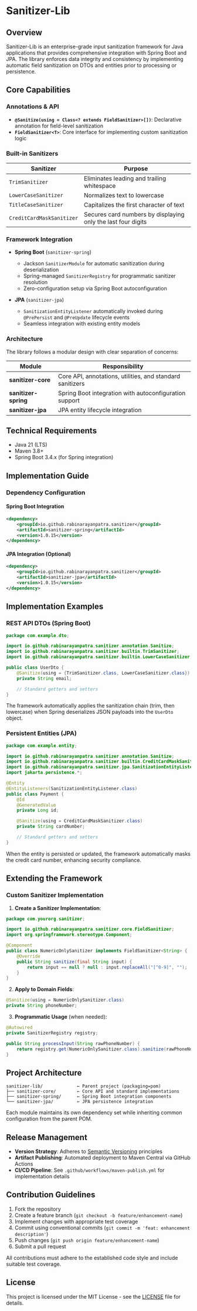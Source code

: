 # Sanitizer-Lib

## Overview

Sanitizer-Lib is an enterprise-grade input sanitization framework for Java applications that provides comprehensive integration with Spring Boot and JPA. The library enforces data integrity and consistency by implementing automatic field sanitization on DTOs and entities prior to processing or persistence.

## Core Capabilities

### Annotations & API

- **`@Sanitize(using = Class<? extends FieldSanitizer>[])`**: Declarative annotation for field-level sanitization
- **`FieldSanitizer<T>`**: Core interface for implementing custom sanitization logic

### Built-in Sanitizers

| Sanitizer | Purpose |
|-----------|---------|
| `TrimSanitizer` | Eliminates leading and trailing whitespace |
| `LowerCaseSanitizer` | Normalizes text to lowercase |
| `TitleCaseSanitizer` | Capitalizes the first character of text |
| `CreditCardMaskSanitizer` | Secures card numbers by displaying only the last four digits |

### Framework Integration

- **Spring Boot** (`sanitizer-spring`)
  - Jackson `SanitizerModule` for automatic sanitization during deserialization
  - Spring-managed `SanitizerRegistry` for programmatic sanitizer resolution
  - Zero-configuration setup via Spring Boot autoconfiguration

- **JPA** (`sanitizer-jpa`)
  - `SanitizationEntityListener` automatically invoked during `@PrePersist` and `@PreUpdate` lifecycle events
  - Seamless integration with existing entity models

### Architecture

The library follows a modular design with clear separation of concerns:

| Module | Responsibility |
|--------|----------------|
| **sanitizer-core** | Core API, annotations, utilities, and standard sanitizers |
| **sanitizer-spring** | Spring Boot integration with autoconfiguration support |
| **sanitizer-jpa** | JPA entity lifecycle integration |

## Technical Requirements

- Java 21 (LTS)
- Maven 3.8+
- Spring Boot 3.4.x (for Spring integration)

## Implementation Guide

### Dependency Configuration

#### Spring Boot Integration

```xml
<dependency>
    <groupId>io.github.rabinarayanpatra.sanitizer</groupId>
    <artifactId>sanitizer-spring</artifactId>
    <version>1.0.15</version>
</dependency>
```

#### JPA Integration (Optional)

```xml
<dependency>
    <groupId>io.github.rabinarayanpatra.sanitizer</groupId>
    <artifactId>sanitizer-jpa</artifactId>
    <version>1.0.15</version>
</dependency>
```

## Implementation Examples

### REST API DTOs (Spring Boot)

```java
package com.example.dto;

import io.github.rabinarayanpatra.sanitizer.annotation.Sanitize;
import io.github.rabinarayanpatra.sanitizer.builtin.TrimSanitizer;
import io.github.rabinarayanpatra.sanitizer.builtin.LowerCaseSanitizer;

public class UserDto {
    @Sanitize(using = {TrimSanitizer.class, LowerCaseSanitizer.class})
    private String email;

    // Standard getters and setters
}
```

The framework automatically applies the sanitization chain (trim, then lowercase) when Spring deserializes JSON payloads into the `UserDto` object.

### Persistent Entities (JPA)

```java
package com.example.entity;

import io.github.rabinarayanpatra.sanitizer.annotation.Sanitize;
import io.github.rabinarayanpatra.sanitizer.builtin.CreditCardMaskSanitizer;
import io.github.rabinarayanpatra.sanitizer.jpa.SanitizationEntityListener;
import jakarta.persistence.*;

@Entity
@EntityListeners(SanitizationEntityListener.class)
public class Payment {
    @Id
    @GeneratedValue
    private Long id;

    @Sanitize(using = CreditCardMaskSanitizer.class)
    private String cardNumber;

    // Standard getters and setters
}
```

When the entity is persisted or updated, the framework automatically masks the credit card number, enhancing security compliance.

## Extending the Framework

### Custom Sanitizer Implementation

1. **Create a Sanitizer Implementation**:

```java
package com.yourorg.sanitizer;

import io.github.rabinarayanpatra.sanitizer.core.FieldSanitizer;
import org.springframework.stereotype.Component;

@Component
public class NumericOnlySanitizer implements FieldSanitizer<String> {
    @Override
    public String sanitize(final String input) {
        return input == null ? null : input.replaceAll("[^0-9]", "");
    }
}
```

2. **Apply to Domain Fields**:

```java
@Sanitize(using = NumericOnlySanitizer.class)
private String phoneNumber;
```

3. **Programmatic Usage** (when needed):

```java
@Autowired
private SanitizerRegistry registry;

public String processInput(String rawPhoneNumber) {
    return registry.get(NumericOnlySanitizer.class).sanitize(rawPhoneNumber);
}
```

## Project Architecture

```
sanitizer-lib/             ← Parent project (packaging=pom)
├── sanitizer-core/        ← Core API and standard implementations
├── sanitizer-spring/      ← Spring Boot integration components
└── sanitizer-jpa/         ← JPA persistence integration
```

Each module maintains its own dependency set while inheriting common configuration from the parent POM.

## Release Management

- **Version Strategy**: Adheres to [Semantic Versioning](https://semver.org/) principles
- **Artifact Publishing**: Automated deployment to Maven Central via GitHub Actions
- **CI/CD Pipeline**: See `.github/workflows/maven-publish.yml` for implementation details

## Contribution Guidelines

1. Fork the repository
2. Create a feature branch (`git checkout -b feature/enhancement-name`)
3. Implement changes with appropriate test coverage
4. Commit using conventional commits (`git commit -m 'feat: enhancement description'`)
5. Push changes (`git push origin feature/enhancement-name`)
6. Submit a pull request

All contributions must adhere to the established code style and include suitable test coverage.

## License

This project is licensed under the MIT License - see the [LICENSE](LICENSE.md) file for details.
